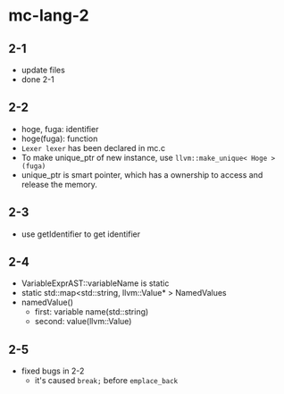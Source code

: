 # mc-lang-2
## 2-1
 - update files
 - done 2-1

## 2-2
 - hoge, fuga: identifier
 - hoge(fuga): function
 - `Lexer lexer` has been declared in mc.c
 - To make unique_ptr of new instance, use `llvm::make_unique< Hoge >(fuga)`
 - unique_ptr is smart pointer, which has a ownership to access and release the memory.

## 2-3
 - use getIdentifier to get identifier

## 2-4
 - VariableExprAST::variableName is static
 - static std::map<std::string, llvm::Value* > NamedValues
 - namedValue()
   - first: variable name(std::string)
   - second: value(llvm::Value)

## 2-5
 - fixed bugs in 2-2
   - it's caused `break;` before `emplace_back`
 
